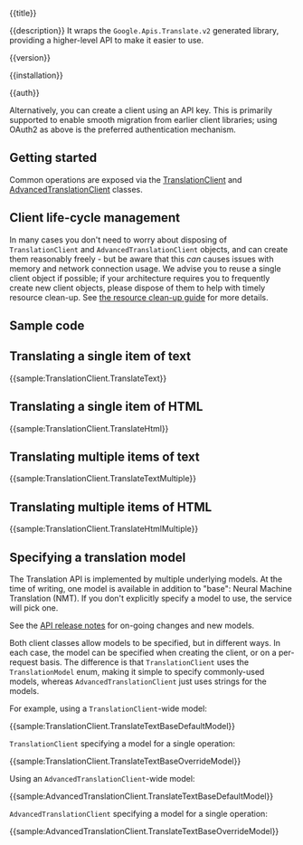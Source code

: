 {{title}}

{{description}}
It wraps the `Google.Apis.Translate.v2` generated library, providing a higher-level API to make it easier to use.

{{version}}

{{installation}}

{{auth}}

Alternatively, you can create a client using an API key. This is primarily
supported to enable smooth migration from earlier client libraries; using
OAuth2 as above is the preferred authentication mechanism.

## Getting started

Common operations are exposed via the
[TranslationClient](obj/api/Google.Cloud.Translation.V2.TranslationClient.yml) and 
[AdvancedTranslationClient](obj/api/Google.Cloud.Translation.V2.AdvancedTranslationClient.yml) classes.

## Client life-cycle management

In many cases you don't need to worry about disposing of
`TranslationClient` and `AdvancedTranslationClient` objects, and can create them reasonably freely -
but be aware that this *can* causes issues with memory and network
connection usage. We advise you to reuse a single client object if
possible; if your architecture requires you to frequently create new
client objects, please dispose of them to help with timely resource
clean-up. See [the resource clean-up guide](https://googleapis.github.io/google-cloud-dotnet/docs/guides/cleanup.html#rest-based-apis) for more
details.

## Sample code

## Translating a single item of text

{{sample:TranslationClient.TranslateText}}

## Translating a single item of HTML

{{sample:TranslationClient.TranslateHtml}}

## Translating multiple items of text

{{sample:TranslationClient.TranslateTextMultiple}}

## Translating multiple items of HTML

{{sample:TranslationClient.TranslateHtmlMultiple}}

## Specifying a translation model

The Translation API is implemented by multiple underlying models.
At the time of writing, one model is available in addition to "base": Neural Machine Translation (NMT).
If you don't explicitly specify a model to use, the service will pick one.

See the [API release notes](https://cloud.google.com/translate/release-notes) for on-going changes and new models.

Both client classes allow models to be specified, but in different ways. In each case, the model can be specified
when creating the client, or on a per-request basis. The difference is that `TranslationClient` uses the `TranslationModel`
enum, making it simple to specify commonly-used models, whereas `AdvancedTranslationClient` just uses strings for the models.

For example, using a `TranslationClient`-wide model:

{{sample:TranslationClient.TranslateTextBaseDefaultModel}}

`TranslationClient` specifying a model for a single operation:

{{sample:TranslationClient.TranslateTextBaseOverrideModel}}

Using an `AdvancedTranslationClient`-wide model:

{{sample:AdvancedTranslationClient.TranslateTextBaseDefaultModel}}

`AdvancedTranslationClient` specifying a model for a single operation:

{{sample:AdvancedTranslationClient.TranslateTextBaseOverrideModel}}
